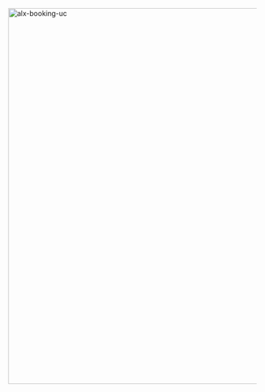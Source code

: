 
<img width="681" height="761" alt="alx-booking-uc" src="https://github.com/user-attachments/assets/8ac1bad4-6dcc-40a0-9505-7e9b941c907c" />
